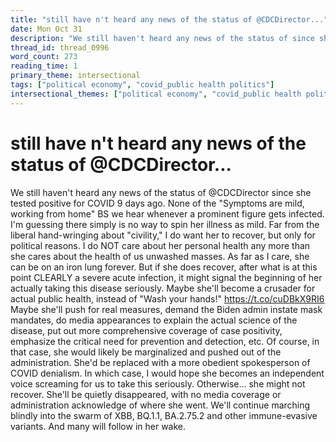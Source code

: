 ```yaml
---
title: "still have n't heard any news of the status of @CDCDirector..."
date: Mon Oct 31
description: "We still haven't heard any news of the status of since she tested positive for COVID 9 days ago."
thread_id: thread_0996
word_count: 273
reading_time: 1
primary_theme: intersectional
tags: ["political economy", "covid_public health politics"]
intersectional_themes: ["political economy", "covid_public health politics"]
---
```


# still have n't heard any news of the status of @CDCDirector...

We still haven't heard any news of the status of @CDCDirector since she tested positive for COVID 9 days ago. None of the "Symptoms are mild, working from home" BS we hear whenever a prominent figure gets infected. I'm guessing there simply is no way to spin her illness as mild. Far from the liberal hand-wringing about "civility," I do want her to recover, but only for political reasons. I do NOT care about her personal health any more than she cares about the health of us unwashed masses. As far as I care, she can be on an iron lung forever. But if she does recover, after what is at this point CLEARLY a severe acute infection, it might signal the beginning of her actually taking this disease seriously. Maybe she'll become a crusader for actual public health, instead of "Wash your hands!"
 https://t.co/cuDBkX9RI6 Maybe she'll push for real measures, demand the Biden admin instate mask mandates, do media appearances to explain the actual science of the disease, put out more comprehensive coverage of case positivity, emphasize the critical need for prevention and detection, etc. Of course, in that case, she would likely be marginalized and pushed out of the administration. She'd be replaced with a more obedient spokesperson of COVID denialism. In which case, I would hope she becomes an independent voice screaming for us to take this seriously. Otherwise... she might not recover. She'll be quietly disappeared, with no media coverage or administration acknowledge of where she went. We'll continue marching blindly into the swarm of XBB, BQ.1.1, BA.2.75.2 and other immune-evasive variants. And many will follow in her wake.